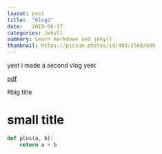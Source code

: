 ```yaml
---
layout: post
title:  "blog2"
date:   2019-06-17
categories: Jekyll
summary: Learn markdown and jekyll
thumbnail: https://picsum.photos/id/403/2560/600
---
```


yeet i made a second vlog yeet




[pdf](/assets/markdown-cheatsheet-online.pdf)

#big title
# small title

```python
def plus(a, b):
    return a + b

```